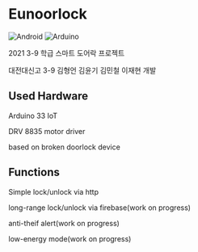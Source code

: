 # Eunoorlock

![Android](https://img.shields.io/badge/Android-3DDC84?style=flat-square&logo=Android&logoColor=white)
![Arduino](https://img.shields.io/badge/Arduino-00979D?style=flat-square&logo=Arduino&logoColor=white)

2021 3-9 학급 스마트 도어락 프로젝트

대전대신고 3-9 김형언 김윤기 김민철 이재현 개발


Used Hardware
--------------

Arduino 33 IoT

DRV 8835 motor driver

based on broken doorlock device

Functions
---------

Simple lock/unlock via http

long-range lock/unlock via firebase(work on progress)

anti-theif alert(work on progress)

low-energy mode(work on progress)

